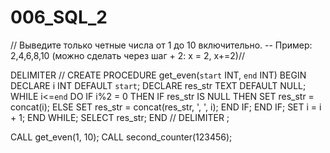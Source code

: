 # 006_SQL_2
// Выведите только четные числа от 1 до 10 включительно.
-- Пример: 2,4,6,8,10 (можно сделать через шаг +  2: х = 2, х+=2)//

DELIMITER //
CREATE PROCEDURE get_even(`start` INT, `end` INT)
BEGIN
	DECLARE i INT DEFAULT `start`;
    DECLARE res_str TEXT DEFAULT NULL;
    WHILE  i<=`end` DO
        IF i%2 = 0 THEN
			IF res_str IS NULL THEN
				SET res_str = concat(i);
			ELSE
				SET res_str = concat(res_str, ', ', i);
			END IF;
		END IF;
        SET i = i + 1;
    END WHILE;
	SELECT res_str;
END //
DELIMITER ;

CALL get_even(1, 10);
CALL second_counter(123456);  
